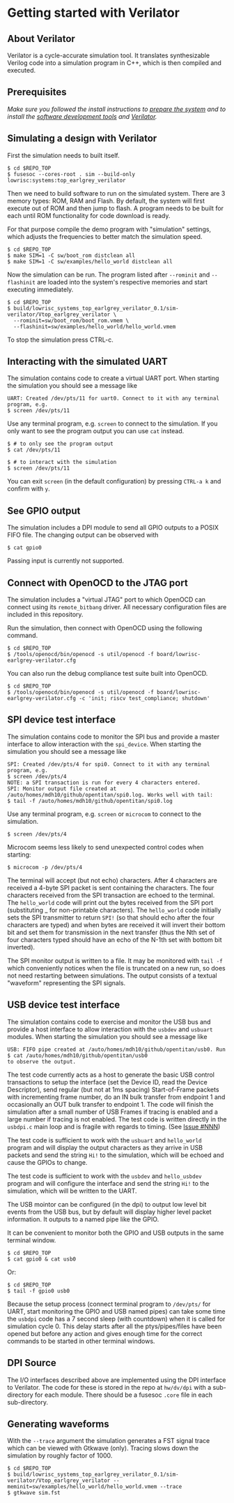 # Getting started with Verilator

## About Verilator

Verilator is a cycle-accurate simulation tool.
It translates synthesizable Verilog code into a simulation program in C++, which is then compiled and executed.

## Prerequisites

_Make sure you followed the install instructions to [prepare the system](install_instructions.md#system-preparation) and to install the [software development tools](install_instructions.md#software-development) and [Verilator](install_instructions.md#verilator)._

## Simulating a design with Verilator

First the simulation needs to built itself.

```console
$ cd $REPO_TOP
$ fusesoc --cores-root . sim --build-only lowrisc:systems:top_earlgrey_verilator
```

Then we need to build software to run on the simulated system.
There are 3 memory types: ROM, RAM and Flash.
By default, the system will first execute out of ROM and then jump to flash.
A program needs to be built for each until ROM functionality for code download is ready.

For that purpose compile the demo program with "simulation" settings, which adjusts the frequencies to better match the simulation speed.

```console
$ cd $REPO_TOP
$ make SIM=1 -C sw/boot_rom distclean all
$ make SIM=1 -C sw/examples/hello_world distclean all
```

Now the simulation can be run.
The program listed after `--rominit` and `--flashinit` are loaded into the system's respective memories and start executing immediately.

```console
$ cd $REPO_TOP
$ build/lowrisc_systems_top_earlgrey_verilator_0.1/sim-verilator/Vtop_earlgrey_verilator \
  --rominit=sw/boot_rom/boot_rom.vmem \
  --flashinit=sw/examples/hello_world/hello_world.vmem
```

To stop the simulation press CTRL-c.

## Interacting with the simulated UART

The simulation contains code to create a virtual UART port.
When starting the simulation you should see a message like

```console
UART: Created /dev/pts/11 for uart0. Connect to it with any terminal program, e.g.
$ screen /dev/pts/11
```

Use any terminal program, e.g. `screen` to connect to the simulation.
If you only want to see the program output you can use `cat` instead.

```console
$ # to only see the program output
$ cat /dev/pts/11

$ # to interact with the simulation
$ screen /dev/pts/11
```

You can exit `screen` (in the default configuration) by pressing `CTRL-a k` and confirm with `y`.

## See GPIO output

The simulation includes a DPI module to send all GPIO outputs to a POSIX FIFO file.
The changing output can be observed with

```console
$ cat gpio0
```

Passing input is currently not supported.

## Connect with OpenOCD to the JTAG port

The simulation includes a "virtual JTAG" port to which OpenOCD can connect using its `remote_bitbang` driver.
All necessary configuration files are included in this repository.

Run the simulation, then connect with OpenOCD using the following command.

```console
$ cd $REPO_TOP
$ /tools/openocd/bin/openocd -s util/openocd -f board/lowrisc-earlgrey-verilator.cfg
```

You can also run the debug compliance test suite built into OpenOCD.

```console
$ cd $REPO_TOP
$ /tools/openocd/bin/openocd -s util/openocd -f board/lowrisc-earlgrey-verilator.cfg -c 'init; riscv test_compliance; shutdown'
```
## SPI device test interface

The simulation contains code to monitor the SPI bus and provide a master interface to allow interaction with the `spi_device`.
When starting the simulation you should see a message like

```console
SPI: Created /dev/pts/4 for spi0. Connect to it with any terminal program, e.g.
$ screen /dev/pts/4
NOTE: a SPI transaction is run for every 4 characters entered.
SPI: Monitor output file created at /auto/homes/mdh10/github/opentitan/spi0.log. Works well with tail:
$ tail -f /auto/homes/mdh10/github/opentitan/spi0.log
```

Use any terminal program, e.g. `screen` or `microcom` to connect to the simulation.

```console
$ screen /dev/pts/4
```

Microcom seems less likely to send unexpected control codes when starting:
```console
$ microcom -p /dev/pts/4
```

The terminal will accept (but not echo) characters.
After 4 characters are received a 4-byte SPI packet is sent containing the characters.
The four characters received from the SPI transaction are echoed to the terminal.
The `hello_world` code will print out the bytes received from the SPI port (substituting _ for non-printable characters).
The `hello_world` code initially sets the SPI transmitter to return `SPI!` (so that should echo after the four characters are typed) and when bytes are received it will invert their bottom bit and set them for transmission in the next transfer (thus the Nth set of four characters typed should have an echo of the N-1th set with bottom bit inverted).

The SPI monitor output is written to a file.
It may be monitored with `tail -f` which conveniently notices when the file is truncated on a new run, so does not need restarting between simulations.
The output consists of a textual "waveform" representing the SPI signals.

## USB device test interface


The simulation contains code to exercise and monitor the USB bus and provide a host interface to allow interaction with the `usbdev` and `usbuart` modules.
When starting the simulation you should see a message like

```console
USB: FIFO pipe created at /auto/homes/mdh10/github/opentitan/usb0. Run
$ cat /auto/homes/mdh10/github/opentitan/usb0
to observe the output.
```

The test code currently acts as a host to generate the basic USB control transactions to setup the interface (set the Device ID, read the Device Descriptor), send regular (but not at 1ms spacing) Start-of-Frame packets with incrementing frame number, do an IN bulk transfer from endpoint 1 and occasionally an OUT bulk transfer to endpoint 1.
The code will finish the simulation after a small number of USB Frames if tracing is enabled and a large number if tracing is not enabled.
The test code is written directly in the `usbdpi.c` main loop and is fragile with regards to timing. (See [Issue #NNN](https://github.com/lowRISC/opentitan/issues/NNN))

The test code is sufficient to work with the `usbuart` and `hello_world` program and will display the output characters as they arrive in USB packets and send the string `Hi!` to the simulation, which will be echoed and cause the GPIOs to change.

The test code is sufficient to work with the `usbdev` and `hello_usbdev` program and will configure the interface and send the string `Hi!` to the simulation, which will be written to the UART.

The USB mointor can be configured (in the dpi) to output low level bit events from the USB bus, but by default will display higher level packet information. It outputs to a named pipe like the GPIO.

It can be convenient to monitor both the GPIO and USB outputs in the same terminal window.

```console
$ cd $REPO_TOP
$ cat gpio0 & cat usb0
```

Or:

```console
$ cd $REPO_TOP
$ tail -f gpio0 usb0
```

Because the setup process (connect terminal program to `/dev/pts/` for UART, start monitoring the GPIO and USB named pipes) can take some time the `usbdpi` code has a 7 second sleep (with countdown) when it is called for simulation cycle 0.
This delay starts after all the ptys/pipes/files have been opened but before any action and gives enough time for the correct commands to be started in other terminal windows.

## DPI Source

The I/O interfaces described above are implemented using the DPI interface to Verilator.
The code for these is stored in the repo at `hw/dv/dpi` with a sub-directory for each module.
There should be a fusesoc `.core` file in each sub-directory.

## Generating waveforms

With the `--trace` argument the simulation generates a FST signal trace which can be viewed with Gtkwave (only).
Tracing slows down the simulation by roughly factor of 1000.

```console
$ cd $REPO_TOP
$ build/lowrisc_systems_top_earlgrey_verilator_0.1/sim-verilator/Vtop_earlgrey_verilator --meminit=sw/examples/hello_world/hello_world.vmem --trace
$ gtkwave sim.fst
```
